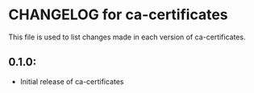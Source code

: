 # CHANGELOG for ca-certificates

This file is used to list changes made in each version of ca-certificates.

## 0.1.0:

* Initial release of ca-certificates

